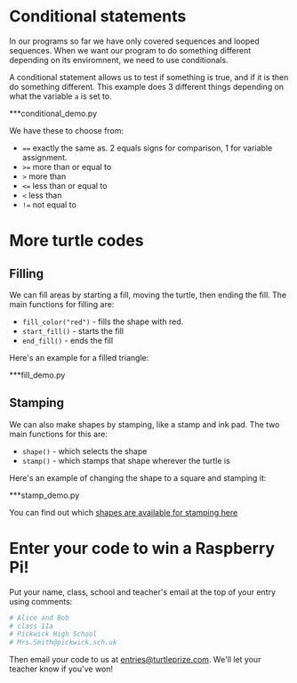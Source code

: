 # Conditional statements

In our programs so far we have only covered sequences and looped sequences. When we want our program to do something different depending on its enviromnent, we need to use conditionals.

A conditional statement allows us to test if something is true, and if it is then do something different. This example does 3 different things depending on what the variable `a` is set to.

***conditional_demo.py

We have these to choose from:

* `==` exactly the same as. 2 equals signs for comparison, 1 for variable assignment.
* `>=` more than or equal to
* `>` more than
* `<=` less than or equal to
* `<` less than
* `!=` not equal to

# More turtle codes

## Filling

We can fill areas by starting a fill, moving the turtle, then ending the fill. The main functions for filling are:


* `fill_color("red")` - fills the shape with red.
* `start_fill()` - starts the fill
* `end_fill()` - ends the fill

Here's an example for a filled triangle:

***fill_demo.py

## Stamping

We can also make shapes by stamping, like a stamp and ink pad. The two main functions for this are:

* `shape()` - which selects the shape
* `stamp()` - which stamps that shape wherever the turtle is

Here's an example of changing the shape to a square and stamping it:

***stamp_demo.py

You can find out which [shapes are available for stamping here](http://docs.Python.org/2/library/turtle.html#turtle.shape)

# Enter your code to win a Raspberry Pi!

Put your name, class, school and teacher's email at the top of your entry using comments:

~~~ python
# Alice and Bob
# class 11a
# Pickwick High School
# Mrs.Smith@pickwick.sch.uk
~~~

Then email your code to us at [entries@turtleprize.com](email:entries@turtleprize.com).
We'll let your teacher know if you've won!
